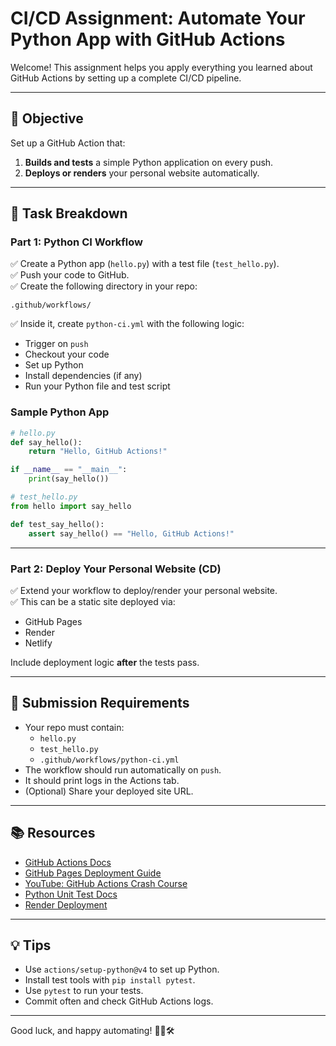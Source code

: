# CI/CD Assignment: Automate Your Python App with GitHub Actions

Welcome! This assignment helps you apply everything you learned about GitHub Actions by setting up a complete CI/CD pipeline.

---

## 🎯 Objective

Set up a GitHub Action that:

1. **Builds and tests** a simple Python application on every push.
2. **Deploys or renders** your personal website automatically.

---

## 🧱 Task Breakdown

### Part 1: Python CI Workflow

✅ Create a Python app (`hello.py`) with a test file (`test_hello.py`).  
✅ Push your code to GitHub.  
✅ Create the following directory in your repo:
```
.github/workflows/
```
✅ Inside it, create `python-ci.yml` with the following logic:

- Trigger on `push`
- Checkout your code
- Set up Python
- Install dependencies (if any)
- Run your Python file and test script

### Sample Python App
```python
# hello.py
def say_hello():
    return "Hello, GitHub Actions!"

if __name__ == "__main__":
    print(say_hello())
```

```python
# test_hello.py
from hello import say_hello

def test_say_hello():
    assert say_hello() == "Hello, GitHub Actions!"
```

---

### Part 2: Deploy Your Personal Website (CD)

✅ Extend your workflow to deploy/render your personal website.  
✅ This can be a static site deployed via:
- GitHub Pages
- Render
- Netlify

Include deployment logic **after** the tests pass.

---

## 📝 Submission Requirements

- Your repo must contain:
  - `hello.py`
  - `test_hello.py`
  - `.github/workflows/python-ci.yml`
- The workflow should run automatically on `push`.
- It should print logs in the Actions tab.
- (Optional) Share your deployed site URL.

---

## 📚 Resources

- [GitHub Actions Docs](https://docs.github.com/en/actions)
- [GitHub Pages Deployment Guide](https://pages.github.com/)
- [YouTube: GitHub Actions Crash Course](https://youtu.be/eB0nUzAI7M8)
- [Python Unit Test Docs](https://docs.python.org/3/library/unittest.html)
- [Render Deployment](https://render.com/docs/deploy-static-sites)

---

## 💡 Tips

- Use `actions/setup-python@v4` to set up Python.
- Install test tools with `pip install pytest`.
- Use `pytest` to run your tests.
- Commit often and check GitHub Actions logs.

---

Good luck, and happy automating! 🚀🐍🛠️
